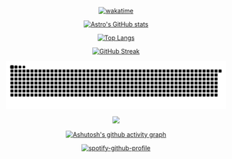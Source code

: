 <div align='center'>

[![wakatime](https://wakatime.com/badge/user/daab2500-5508-44c2-9a15-c2458e9e78d5.svg)](https://wakatime.com/@daab2500-5508-44c2-9a15-c2458e9e78d5)

[![Astro's GitHub stats](https://github-readme-stats.vercel.app/api?username=sonicpanther101&show_icons=true&count_private=true&theme=dark)](https://github.com/anuraghazra/github-readme-stats)

[![Top Langs](https://github-readme-stats.vercel.app/api/top-langs/?username=sonicpanther101)](https://github.com/anuraghazra/github-readme-stats)

[![GitHub Streak](https://streak-stats.demolab.com/?user=sonicpanther101)](https://git.io/streak-stats)

<picture>
  <source media="(prefers-color-scheme: dark)" srcset="https://raw.githubusercontent.com/sonicpanther101/sonicpanther101/output/github-contribution-grid-snake-dark.svg">
  <source media="(prefers-color-scheme: light)" srcset="https://raw.githubusercontent.com/sonicpanther101/sonicpanther101/output/github-contribution-grid-snake.svg">
  <img alt="github contribution grid snake animation" src="https://raw.githubusercontent.com/sonicpanther101/sonicpanther101/output/github-contribution-grid-snake.svg">
</picture>

![](./profile-3d-contrib/profile-green-animate.svg)

[![Ashutosh's github activity graph](https://github-readme-activity-graph.vercel.app/graph?username=sonicpanther101&bg_color=000000&color=0300a8&line=001f99&point=403d3d&area=true&hide_border=true)](https://github.com/ashutosh00710/github-readme-activity-graph)

[![spotify-github-profile](https://spotify-github-profile.kittinanx.com/api/view?uid=gntbt&cover_image=true&theme=natemoo-re&show_offline=false&background_color=121212&interchange=true&bar_color_cover=true)](https://spotify-github-profile.kittinanx.com/api/view?uid=gntbt&redirect=true)

</div>
